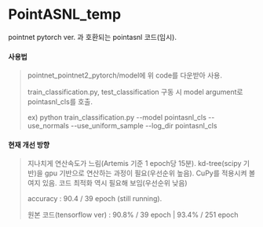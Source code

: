 # PointASNL_temp

pointnet pytorch ver. 과 호환되는 pointasnl 코드(임시).



#### 사용법 

> pointnet_pointnet2_pytorch/model에 위 code를 다운받아 사용.
> 
> train_classification.py, test_classification 구동 시 model argument로 pointasnl_cls를 호출.
>
> ex) python train_classification.py --model pointasnl_cls --use_normals --use_uniform_sample --log_dir pointasnl_cls



#### 현재 개선 방향 

> 지나치게 연산속도가 느림(Artemis 기준 1 epoch당 15분).  kd-tree(scipy 기반)을 gpu 기반으로 연산하는 과정이 필요(우선순위 높음). CuPy를 적용시켜 볼 여지 있음.
>   코드 최적화 역시 필요해 보임(우선순위 낮음)
> 
> accuracy : 90.4 / 39 epoch (still running).
> 
> 원본 코드(tensorflow ver) : 90.8% / 39 epoch | 93.4% / 251 epoch
